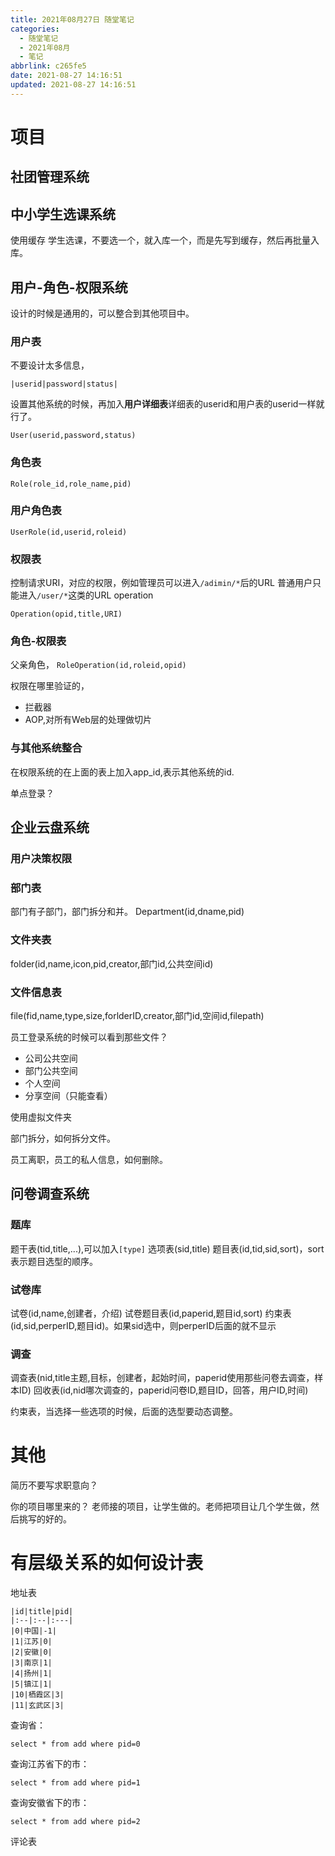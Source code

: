 ```yaml
---
title: 2021年08月27日 随堂笔记
categories:
  - 随堂笔记
  - 2021年08月
  - 笔记
abbrlink: c265fe5
date: 2021-08-27 14:16:51
updated: 2021-08-27 14:16:51
---
```

# 项目
## 社团管理系统
## 中小学生选课系统
使用缓存
学生选课，不要选一个，就入库一个，而是先写到缓存，然后再批量入库。

## 用户-角色-权限系统
设计的时候是通用的，可以整合到其他项目中。
### 用户表
不要设计太多信息，
```
|userid|password|status|
```
设置其他系统的时候，再加入**用户详细表**详细表的userid和用户表的userid一样就行了。

`User(userid,password,status)`
### 角色表
`Role(role_id,role_name,pid)`
### 用户角色表
`UserRole(id,userid,roleid)`
### 权限表
控制请求URI，对应的权限，例如管理员可以进入`/adimin/*`后的URL
普通用户只能进入`/user/*`这类的URL
operation


`Operation(opid,title,URI)`
### 角色-权限表
父亲角色，
`RoleOperation(id,roleid,opid)`

权限在哪里验证的，
- 拦截器
- AOP,对所有Web层的处理做切片


### 与其他系统整合
在权限系统的在上面的表上加入app_id,表示其他系统的id.


单点登录？

## 企业云盘系统
### 用户决策权限

### 部门表
部门有子部门，部门拆分和并。
Department(id,dname,pid)

### 文件夹表
folder(id,name,icon,pid,creator,部门id,公共空间id)

### 文件信息表
file(fid,name,type,size,forlderID,creator,部门id,空间id,filepath)

员工登录系统的时候可以看到那些文件？
- 公司公共空间
- 部门公共空间
- 个人空间
- 分享空间（只能查看）

使用虚拟文件夹

部门拆分，如何拆分文件。

员工离职，员工的私人信息，如何删除。

## 问卷调查系统

### 题库
题干表(tid,title,...),可以加入`[type]`
选项表(sid,title)
题目表(id,tid,sid,sort)，sort表示题目选型的顺序。

### 试卷库
试卷(id,name,创建者，介绍)
试卷题目表(id,paperid,题目id,sort)
约束表(id,sid,perperID,题目id)。如果sid选中，则perperID后面的就不显示

### 调查
调查表(nid,title主题,目标，创建者，起始时间，paperid使用那些问卷去调查，样本ID)
回收表(id,nid哪次调查的，paperid问卷ID,题目ID，回答，用户ID,时间)


约束表，当选择一些选项的时候，后面的选型要动态调整。

# 其他
简历不要写求职意向？

你的项目哪里来的？
老师接的项目，让学生做的。老师把项目让几个学生做，然后挑写的好的。


# 有层级关系的如何设计表

地址表
```
|id|title|pid|
|:--|:--|:---|
|0|中国|-1|
|1|江苏|0|
|2|安徽|0|
|3|南京|1|
|4|扬州|1|
|5|镇江|1|
|10|栖霞区|3|
|11|玄武区|3|
```

查询省：
```
select * from add where pid=0
```
查询江苏省下的市：
```
select * from add where pid=1
```
查询安徽省下的市：
```
select * from add where pid=2
```


评论表
